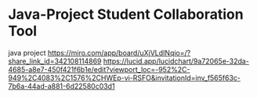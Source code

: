 # Java-Project Student Collaboration Tool
java project 
https://miro.com/app/board/uXjVLdINqio=/?share_link_id=342108114869
https://lucid.app/lucidchart/9a72065e-32da-4685-a8e7-450f421f6b1e/edit?viewport_loc=-952%2C-949%2C4083%2C1576%2CHWEp-vi-RSFO&invitationId=inv_f565f63c-7b6a-44ad-a881-6d22580c03d1
